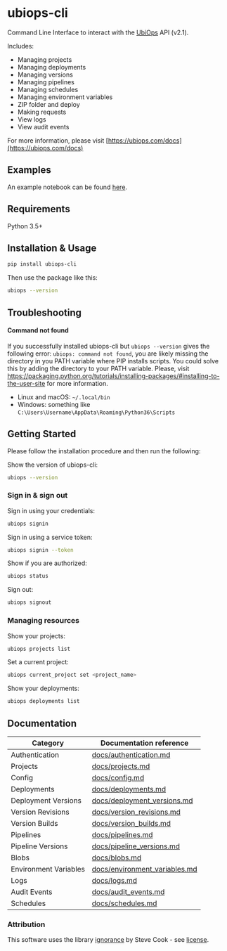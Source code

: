 # ubiops-cli

Command Line Interface to interact with the [UbiOps](https://ubiops.com) API (v2.1).

Includes:

- Managing projects
- Managing deployments
- Managing versions
- Managing pipelines
- Managing schedules
- Managing environment variables
- ZIP folder and deploy
- Making requests
- View logs
- View audit events


For more information, please visit [https://ubiops.com/docs](https://ubiops.com/docs)


## Examples

An example notebook can be found <a target="_blank" href="https://github.com/UbiOps/command-line-interface/blob/master/examples/quickstart-simple-CLI.ipynb">here</a>.


## Requirements

Python 3.5+


## Installation & Usage

```bash
pip install ubiops-cli
```

Then use the package like this:
```bash
ubiops --version
```

## Troubleshooting

#### Command not found

If you successfully installed ubiops-cli but `ubiops --version` gives the following error: `ubiops: command not found`, you are likely missing the directory in you PATH variable where PIP installs scripts. You could solve this by adding the directory to your PATH variable. Please, visit https://packaging.python.org/tutorials/installing-packages/#installing-to-the-user-site for more information.

- Linux and macOS: `~/.local/bin`
- Windows: something like `C:\Users\Username\AppData\Roaming\Python36\Scripts`


## Getting Started

Please follow the installation procedure and then run the following:

Show the version of ubiops-cli:
```bash
ubiops --version
```

### Sign in & sign out

Sign in using your credentials:
```bash
ubiops signin
```

Sign in using a service token:
```bash
ubiops signin --token
```

Show if you are authorized:
```bash
ubiops status
```

Sign out:
```bash
ubiops signout
```

### Managing resources

Show your projects:
```bash
ubiops projects list
```

Set a current project:
```bash
ubiops current_project set <project_name>
```

Show your deployments:
```bash
ubiops deployments list
```



## Documentation

Category | Documentation reference
---- | ---- 
Authentication | [docs/authentication.md](docs/authentication.md)
Projects | [docs/projects.md](docs/projects.md)
Config | [docs/config.md](docs/config.md)
Deployments | [docs/deployments.md](docs/deployments.md)
Deployment Versions | [docs/deployment_versions.md](docs/deployment_versions.md)
Version Revisions | [docs/version_revisions.md](docs/version_revisions.md)
Version Builds | [docs/version_builds.md](docs/version_builds.md)
Pipelines | [docs/pipelines.md](docs/pipelines.md)
Pipeline Versions | [docs/pipeline_versions.md](docs/pipeline_versions.md)
Blobs | [docs/blobs.md](docs/blobs.md)
Environment Variables | [docs/environment_variables.md](docs/environment_variables.md)
Logs | [docs/logs.md](docs/logs.md)
Audit Events | [docs/audit_events.md](docs/audit_events.md)
Schedules | [docs/schedules.md](docs/schedules.md)




### Attribution
This software uses the library [ignorance](https://github.com/snark/ignorance) by Steve Cook - see [license](https://github.com/UbiOps/command-line-interface/blob/master/ubiops_cli/ignore/LICENSE).

